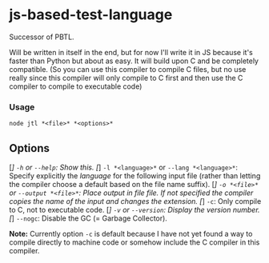 # js-based-test-language
Successor of PBTL.

Will be written in itself in the end, but for now I'll write it in JS because it's faster than Python but about as easy. It will build upon C and be completely compatible. (So you can use this compiler to compile C files, but no use really since this compiler will only compile to C first and then use the C compiler to compile to executable code)

### Usage
`node jtl *<file>* *<options>*`

Options
--------
[*] `-h` or `--help`: Show this.
[*] `-l *<language>*` or `--lang *<language>*`: Specify explicitly the *language* for the following input file (rather than letting the compiler choose a default based on the file name suffix).
[*] `-o *<file>*` or `--output *<file>*`: Place output in file *file*. If not specified the compiler copies the name of the input and changes the extension.
[*] `-c`: Only compile to C, not to executable code.
[*] `-v` or `--version`: Display the version number.
[*] `--nogc`: Disable the GC (= Garbage Collector).

**Note:** Currently option `-c` is default because I have not yet found a way to compile directly to machine code or somehow include the C compiler in this compiler.